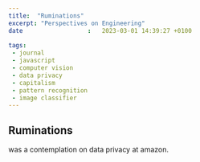 ```yaml
---
title:  "Ruminations"
excerpt: "Perspectives on Engineering"
date                  :   2023-03-01 14:39:27 +0100
 
tags:
 - journal
 - javascript
 - computer vision
 - data privacy
 - capitalism
 - pattern recognition
 - image classifier
---
```


## Ruminations 
was a contemplation on data privacy at amazon.


